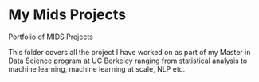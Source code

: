 # My Mids Projects
Portfolio of MIDS Projects


This folder covers all the project I have worked on as part of my Master in Data Science program at UC Berkeley ranging from statistical analysis to machine learning, machine learning at scale, NLP etc.
